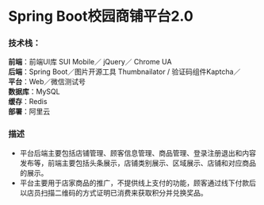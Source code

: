 # Spring Boot校园商铺平台2.0

### 技术栈：

**前端**：前端UI库 SUI Mobile／ jQuery／ Chrome UA <br/>
**后端**：Spring Boot／图片开源工具 Thumbnailator / 验证码组件Kaptcha／<br/>
**平台**：Web／微信测试号<br/>
**数据库**：MySQL<br/>
**缓存**：Redis<br/>
**部署**：阿里云<br/>

### 描述

* 平台后端主要包括店铺管理、顾客信息管理、商品管理、登录注册退出和内容发布等，前端主要包括头条展示，店铺类别展示、区域展示、店铺和对应商品的展示。
&emsp;
* 平台主要用于店家商品的推广，不提供线上支付的功能，顾客通过线下付款后以店员扫描二维码的方式证明已消费来获取积分并兑换奖品。